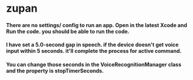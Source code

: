 # zupan

#### There are no settings/ config to run an app. Open in the latest Xcode and Run the code. you should be able to run the code. 
#### I have set a 5.0-second gap in speech. if the device doesn't get voice input within 5 seconds. it'll complete the process for active command.
#### You can change those seconds in the VoiceRecognitionManager class and the property is stopTimerSeconds.
